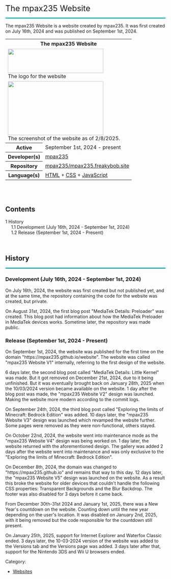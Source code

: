 <span style="font-size: 1.8em;">The mpax235 Website</span>
<hr style="border: 1px solid #00ffff;"></hr>
The mpax235 Website is a website created by mpax235. It was first created on July 16th, 2024 and was published on September 1st, 2024.
<br>
<table class="infobox">
    <tbody>
        <tr>
            <th colspan="2" class="infobox-above">The mpax235 Website</th>
        </tr>
        <tr>
            <td colspan="2" class="infobox-image">
                <span typeof="File">
                    <a href="../assets/images/mpax235WebsiteLogo.png" class="file-description">
                        <img src="../assets/images/mpax235WebsiteLogo.png" width="300" height="76" class="file-element">
                    </a>
                </span>
                <div class="infobox-caption">The logo for the website</div>
            </td>
        </tr>
        <tr>
            <td colspan="2" class="infobox-image">
                <span typeof="File">
                    <a href="../assets/images/mpax235Website20250202.png" class="file-description">
                        <img src="../assets/images/mpax235Website20250202.png" width="300" height="168.75" class="file-element">
                    </a>
                </span>
                <div class="infobox-caption">The screenshot of the website as of 2/8/2025.</div>
            </td>
        </tr>
        <tr>
            <th scope="row" class="infobox-label">Active</th>
            <td class="infobox-data">September 1st, 2024 - present</td>
        </tr>
        <tr>
            <th scope="row" class="infobox-label">Developer(s)</th>
            <td class="infobox-data">
                <a href="mpax235.html" class="redirect" title="mpax235">mpax235</a>
            </td>
        </tr>
        <tr>
            <th scope="row" class="infobox-label">Repository</th>
            <td class="infobox-data">
                <a rel="nofollow" class="external text" href="https://github.com/mpax235/mpax235.freakybob.site">mpax235/mpax235.freakybob.site</a>
            </td>
        </tr>
        <tr>
            <th scope="row" class="infobox-label">Language(s)</th>
            <td class="infobox-data">
                <a rel="nofollow" class="external text" href="https://en.wikipedia.org/wiki/HTML">HTML</a>
                +
                <a rel="nofollow" class="external text" href="https://en.wikipedia.org/wiki/CSS">CSS</a>
                +
                <a rel="nofollow" class="external text" href="https://en.wikipedia.org/wiki/JavaScript">JavaScript</a>
            </td>
        </tr>
    </tbody>
</table>
<br><br>
<div id="toc" class="toc" role="navigation" aria-labelledby="toc-heading">
    <input type="checkbox" role="button" id="toctogglecheckbox" class="toctogglecheckbox" style="display:none" aria-label="Hide the table of contents">
    <div class="toctitle" lang="en" dir="ltr">
        <h2 id="toc-heading">Contents</h2>
    </div>
    <ul>
        <li class="toclevel-1 tocsection-1">
            <a href="#History">
                <span class="tocnumber">1</span>
                <span class="toctext">History</span>
            </a>
            <ul>
                <li class="toclevel-2 tocsection-2">
                    <a href="#Development_(July_16th,_2024_-_September_1st,_2024)">
                        <span class="tocnumber">1.1</span>
                        <span class="toctext">Development (July 16th, 2024 - September 1st, 2024)</span>
                    </a>
                </li>
                <li class="toclevel-2 tocsection-2">
                    <a href="#Release_(September_1st,_2024_-_Present)">
                        <span class="tocnumber">1.2</span>
                        <span class="toctext">Release (September 1st, 2024 - Present)</span>
                    </a>
                </li>
            </ul>
        </li>
    </ul>
</div>
<br>
<h2 id="History">History</h2>
<hr style="border: 1px solid #00ffff;">
<h3 id="Development_(July_16th,_2024_-_September_1st,_2024)">Development (July 16th, 2024 - September 1st, 2024)</h3>
<p>On July 16th, 2024, the website was first created but not published yet, and at the same time, the repository containing the code for the website was created, but private.</p>
<p>On August 31st, 2024, the first blog post "MediaTek Details: Preloader" was created. This blog post had information about how the MediaTek Preloader in MediaTek devices works. Sometime later, the repository was made public.</p>
<h3 id="Release_(September_1st,_2024_-_Present)">Release (September 1st, 2024 - Present)</h3>
<p>On September 1st, 2024, the website was published for the first time on the domain "https://mpax235.github.io/website". The website was called "mpax235 Website V1" internally, referring to the first design of the website.</p>
<p>6 days later, the second blog post called "MediaTek Details: Little Kernel" was made. But it got removed on December 21st, 2024, due to it being unfinished. But it was eventually brought back on January 28th, 2025 when the 10/03/2024 version became available on the website. 1 day after the blog post was made, the "mpax235 Website V2" design was launched. Making the website more modern according to the commit logs.</p>
<p>On September 24th, 2024, the third blog post called "Exploring the limits of Minecraft: Bedrock Edition" was added. 10 days later, the "mpax235 Website V3" design was launched which revamped the website further. Some pages were removed as they were non-functional, others stayed.</p>
<p>On October 22nd, 2024, the website went into maintenance mode as the "mpax235 Website V4" design was being worked on. 1 day later, the website returned with the aforementioned design. The gallery was added 2 days after the website went into maintenance and was only exclusive to the "Exploring the limits of Minecraft: Bedrock Edition".</p>
<p>On December 8th, 2024, the domain was changed to "https://mpax235.github.io" and remains that way to this day. 12 days later, the "mpax235 Website V5" design was launched on the website. As a result this broke the website for older devices that couldn't handle the following CSS properties: Transparent Backgrounds and the Blur Backdrop. The footer was also disabled for 3 days before it came back.</p>
<p>From December 30th-31st 2024 and January 1st, 2025, there was a New Year's countdown on the website. Counting down until the new year depending on the user's location. It was disabled on January 2nd, 2025, with it being removed but the code responsible for the countdown still present.</p>
<p>On January 25th, 2025, support for Internet Explorer and Waterfox Classic ended. 3 days later, the 10-03-2024 version of the website was added to the Versions tab and the Versions page was added. 3 days later after that, support for the Nintendo 3DS and Wii U browsers ended.</p>
<div id="catlinks" class="catlinks" data="interface">
    <div id="normal-catlinks" class="normal-catlinks">
        <a>Category</a>:
        <ul>
            <li>
                <a href="../../Category/Websites.html">Websites</a>
            </li>
        </ul>
    </div>
</div>